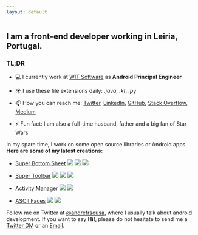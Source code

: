 ```yaml
---
layout: default
---
```


## I am a front-end developer working in Leiria, Portugal. 
### TL;DR

- 💻 I currently work at [WIT Software](https://twitter.com/wit_software) as **Android Principal Engineer**

- ☀️ I use these file extensions daily: *.java*, *.kt*, *.py*

- 📫 How you can reach me: [Twitter](https://twitter.com/andrefrsousa), [LinkedIn](https://www.linkedin.com/in/andrefrsousa/), [GitHub](https://github.com/andrefrsousa), [Stack Overflow](https://stackoverflow.com/users/1574250/andré-sousa?tab=profile), [Medium](https://medium.com/andré-sousa)

- ⚡ Fun fact: I am also a full-time husband, father and a big fan of Star Wars

In my spare time, I work on some open source libraries or Android apps.
**Here are some of my latest creations:**

- [Super Bottom Sheet](https://github.com/andrefrsousa/SuperBottomSheet) ![](https://img.shields.io/github/release/andrefrsousa/SuperBottomSheet.svg?label=lib) ![](https://img.shields.io/badge/%20-kotlin-FD7C3F) ![](https://img.shields.io/github/stars/andrefrsousa/superbottomsheet.svg?style=social&label=Star)

- [Super Toolbar](https://github.com/andrefrsousa/SuperToolbar) ![](https://img.shields.io/github/release/andrefrsousa/SuperToolbar.svg?label=lib) ![](https://img.shields.io/badge/%20-kotlin-FD7C3F) ![](https://img.shields.io/github/stars/andrefrsousa/supertoolbar.svg?style=social&label=Star)

- [Activity Manager](https://play.google.com/store/apps/details?id=com.andrefrsousa.tools.activitymanager) ![](https://img.shields.io/badge/app-v1.6.3-blue.svg) ![](https://img.shields.io/badge/%20-android-32DE84)

- [ASCII Faces](https://play.google.com/store/apps/details?id=com.andrefrsousa.tools.ascii) ![](https://img.shields.io/badge/app-v1.3.1-blue.svg) ![](https://img.shields.io/badge/%20-android-32DE84)

Follow me on Twitter at [@andrefrsousa](https://twitter.com/andrefrsousa), where I usually talk about android development. If you want to say **Hi!**, please do not hesitate to send me a [Twitter DM](https://twitter.com/messages/compose?recipient_id=1048843283613605888) or an [Email](mailto:andrefrsousa@gmail.com).
